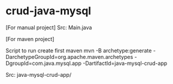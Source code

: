 # crud-java-mysql

[For manual project]
Src: Main.java

[For maven project]

Script to run create first maven
mvn -B archetype:generate 
  -DarchetypeGroupId=org.apache.maven.archetypes 
  -DgroupId=com.java.mysql.app 
  -DartifactId=java-mysql-crud-app

Src: java-mysql-crud-app/
